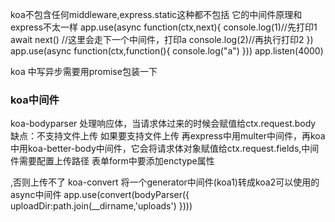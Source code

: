 koa不包含任何middleware,express.static这种都不包括
它的中间件原理和express不太一样
app.use(async function(ctx,next){
    console.log(1)//先打印1
    await next() //这里会走下一个中间件，打印a
    console.log(2)//再执行打印2
})
app.use(async function(ctx,function(){
    console.log("a")
}))
app.listen(4000)


koa 中写异步需要用promise包装一下
### koa中间件
koa-bodyparser 处理响应体，当请求体过来的时候会赋值给ctx.request.body
缺点：不支持文件上传
如果要支持文件上传 再express中用multer中间件，再koa 中用koa-better-body中间件，它会将请求体对象赋值给ctx.request.fields,中间件需要配置上传路径
表单form中要添加enctype属性 <form method="POST" enctype="multipart/form-data">,否则上传不了
koa-convert
将一个generator中间件(koa1)转成koa2可以使用的async中间件
app.use(convert(bodyParser({
    uploadDir:path.join(__dirname,'uploads')
})))
